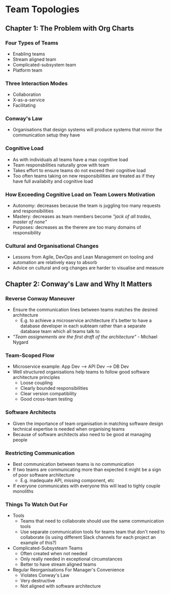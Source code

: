 # Team Topologies

## Chapter 1: The Problem with Org Charts

### Four Types of Teams
- Enabling teams
- Stream aligned team
- Complicated-subsystem team
- Platform team

### Three Interaction Modes
- Collaboration
- X-as-a-service
- Facilitating

### Conway's Law
- Organisations that design systems will produce systems that mirror the communication setup they have

### Cognitive Load
- As with individuals all teams have a max cognitive load
- Team responsbilities naturally grow with team
- Takes effort to ensure teams do not exceed their cognitive load
- Too often teams taking on new responsibilities are treated as if they have full availabilty and cognitive load

### How Exceeding Cognitive Load on Team Lowers Motivation
- Autonomy: decreases because the team is juggling too many requests and responsibilities
- Mastery: decreases as team members become *"jack of all trades, master of none"*
- Purposes: decreases as the therere are too many domains of responsibility

### Cultural and Organisational Changes
- Lessons from Agile, DevOps and Lean Management on tooling and automation are relatively easy to absorb
- Advice on cultural and org changes are harder to visualise and measure

## Chapter 2: Conway's Law and Why It Matters

### Reverse Conway Maneuver
- Ensure the communication lines between teams matches the desired architecture
  -  E.g. to achieve a microservice architecture it's better to have a database developer in each subteam rather than a separate database team which all teams talk to
- *"Team assignements are the first draft of the architecture"* - Michael Nygard

### Team-Scoped Flow
- Microservice example: App Dev --> API Dev --> DB Dev
- Well structured organisations help teams to follow good software architecture principles
  - Loose coupling
  - Clearly bounded responsibilities
  - Clear version compatibility
  - Good cross-team testing

### Software Architects
- Given the importance of team organisation in matching software design technical expertise is needed when organising teams
- Because of software architects also need to be good at managing people

### Restricting Communication
- Best communication between teams is no communication
- If two teams are communicating more than expected it might be a sign of poor software architecture
  - E.g. inadequate API, missing component, etc
- If everyone communicates with everyone this will lead to tighly couple monoliths

### Things To Watch Out For
- Tools
  - Teams that need to collaborate should use the same communication tools
  - Use separate communication tools for teams team that don't need to collaborate (is using different Slack channels for each project an example of this?)
- Complicated-Subsysteam Teams
  - Often created when not needed
  - Only really needed in exceptional circumstances
  - Better to have stream aligned teams
- Regular Reorganisations For Manager's Convenience
  - Violates Conway's Law
  - Very destructive
  - Not aligned with software architecture

  